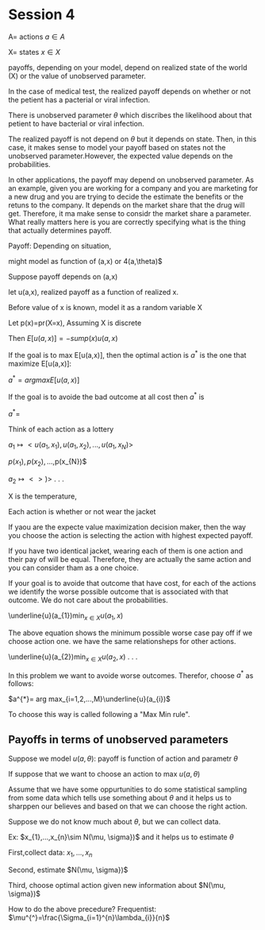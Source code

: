 # Session 4

A= actions    $a \in A$

X= states  $x \in X$



payoffs, depending on your model, depend on realized state of the world (X) or the value of unobserved parameter.
 
In the case of medical test, the realized payoff depends on whether or not the petient has a pacterial or viral infection. 

There is unobserved parameter $\theta$ which discribes the likelihood about that petient to have bacterial or viral infection.

The realized payoff is not depend on $\theta$ but it depends on state. Then, in this case, it makes sense to model your payoff based on states not the unobserved parameter.However, the expected value depends on the probabilities. 

In other applications, the payoff may depend on unobserved parameter. As an example, given you are working for a company and you are marketing for a new drug and you are trying to decide the estimate the benefits or the retuns to the company.
It depends on the market share that the drug will get. Therefore, it ma make sense to considr the market share a parameter.
What really matters here is you are correctly specifying what is the thing that actually determines payoff.

Payoff: Depending on situation,

might model as function of (a,x) or 4(a,\theta)$

Suppose payoff depends on (a,x)

let u(a,x), realized payoff as a function of realized x.

Before value of x is known, model it as a random variable X

Let p(x)=pr(X=x), Assuming X is discrete

Then $E[u(a,x)]=-sum p(x)u(a,x)$

If the goal is to max E[u(a,x)], then the optimal action is $a^{*}$ is the one that maximize E[u(a,x)]:

$a^{*}=arg max E[u(a,x)]$ 

If the goal is to avoide the bad outcome at all cost then $a^{*}$ is

$a^{*}=$

Think of each action as a lottery 

$a_{1} \longmapsto <u(a_{1},x_{1}),u(a_{1},x_{2}),...,u(a_{1},x_{N})>$

$p(x_{1}),p(x_{2}),...,$p(x_{N})$

$a_{2} \longmapsto <>)>$
.
.
.

X is the temperature, 

Each action is whether or not wear the jacket

If yaou are the expecte value maximization decision maker, then the way you choose the action is selecting the action with highest expected payoff.

If you have two identical jacket, wearing each of them is one action and their pay of will be equal. Therefore, they are actually the same action and you can consider tham as a one choice.

 If your goal is to avoide that outcome that have cost, for each of the actions we identify the worse possible outcome that is associated with that outcome. We do not care about the probabilities. 
 
 \underline{u}(a_{1})$\min_{x\in X} u(a_{1},x)$ 
 
The above equation shows the minimum possible worse case pay off if we choose action one. we have the same relationsheps for other actions.

\underline{u}(a_{2})$\min_{x\in X} u(a_{2},x)$ 
.
.
.

In this problem we want to avoide worse outcomes. Therefor, choose $a^{*}$ as follows:

$a^{*}= arg max_{i=1,2,...,M}\underline{u}(a_{i})$

To choose this way is called following a "Max Min rule".


## Payoffs in terms of unobserved parameters

Suppose we model $u(a,\theta)$: payoff is function of action and parametr $\theta$

If suppose that we want to choose an action to max $u(a,\theta)$

Assume that we have some oppurtunities to do some statistical sampling from some data which tells use something about $\theta$ and it helps us to sharppen our believes and based on that we can choose the right action.

Suppose we do not know much about $\theta$, but we can collect data. 

Ex: $x_{1},...,x_{n}\sim N(\mu,  \sigma})$ and it helps us to estimate $\theta$


First,collect data: $x_{1},...,x_{n}$

Second, estimate $N(\mu,  \sigma})$

Third, choose optimal action given new information about $N(\mu,  \sigma})$

How to do the above precedure? 
Frequentist: $\mu^{^}=\frac{\Sigma_{i=1}^{n}\lambda_{i}}{n}$






